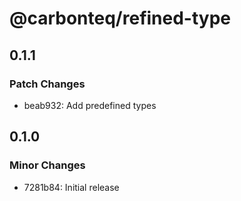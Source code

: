 # @carbonteq/refined-type

## 0.1.1

### Patch Changes

- beab932: Add predefined types

## 0.1.0

### Minor Changes

- 7281b84: Initial release
